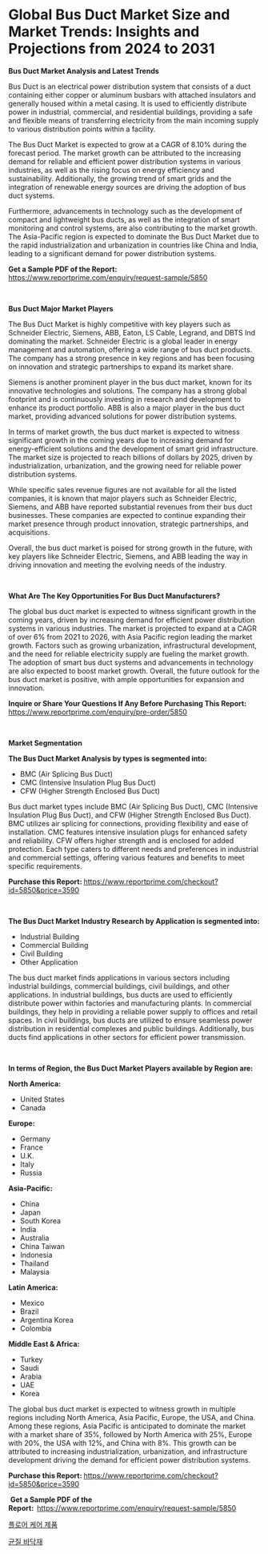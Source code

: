 <p><h1>Global Bus Duct Market Size and Market Trends: Insights and Projections from 2024 to 2031</h1></p><p><strong>Bus Duct Market Analysis and Latest Trends</strong></p>
<p><p>Bus Duct is an electrical power distribution system that consists of a duct containing either copper or aluminum busbars with attached insulators and generally housed within a metal casing. It is used to efficiently distribute power in industrial, commercial, and residential buildings, providing a safe and flexible means of transferring electricity from the main incoming supply to various distribution points within a facility.</p><p>The Bus Duct Market is expected to grow at a CAGR of 8.10% during the forecast period. The market growth can be attributed to the increasing demand for reliable and efficient power distribution systems in various industries, as well as the rising focus on energy efficiency and sustainability. Additionally, the growing trend of smart grids and the integration of renewable energy sources are driving the adoption of bus duct systems. </p><p>Furthermore, advancements in technology such as the development of compact and lightweight bus ducts, as well as the integration of smart monitoring and control systems, are also contributing to the market growth. The Asia-Pacific region is expected to dominate the Bus Duct Market due to the rapid industrialization and urbanization in countries like China and India, leading to a significant demand for power distribution systems.</p></p>
<p><strong>Get a Sample PDF of the Report:&nbsp;</strong> <a href="https://www.reportprime.com/enquiry/request-sample/5850">https://www.reportprime.com/enquiry/request-sample/5850</a></p>
<p>&nbsp;</p>
<p><strong>Bus Duct Major Market Players</strong></p>
<p><p>The Bus Duct Market is highly competitive with key players such as Schneider Electric, Siemens, ABB, Eaton, LS Cable, Legrand, and DBTS Ind dominating the market. Schneider Electric is a global leader in energy management and automation, offering a wide range of bus duct products. The company has a strong presence in key regions and has been focusing on innovation and strategic partnerships to expand its market share.</p><p>Siemens is another prominent player in the bus duct market, known for its innovative technologies and solutions. The company has a strong global footprint and is continuously investing in research and development to enhance its product portfolio. ABB is also a major player in the bus duct market, providing advanced solutions for power distribution systems.</p><p>In terms of market growth, the bus duct market is expected to witness significant growth in the coming years due to increasing demand for energy-efficient solutions and the development of smart grid infrastructure. The market size is projected to reach billions of dollars by 2025, driven by industrialization, urbanization, and the growing need for reliable power distribution systems.</p><p>While specific sales revenue figures are not available for all the listed companies, it is known that major players such as Schneider Electric, Siemens, and ABB have reported substantial revenues from their bus duct businesses. These companies are expected to continue expanding their market presence through product innovation, strategic partnerships, and acquisitions.</p><p>Overall, the bus duct market is poised for strong growth in the future, with key players like Schneider Electric, Siemens, and ABB leading the way in driving innovation and meeting the evolving needs of the industry.</p></p>
<p>&nbsp;</p>
<p><strong>What Are The Key Opportunities For Bus Duct Manufacturers?</strong></p>
<p><p>The global bus duct market is expected to witness significant growth in the coming years, driven by increasing demand for efficient power distribution systems in various industries. The market is projected to expand at a CAGR of over 6% from 2021 to 2026, with Asia Pacific region leading the market growth. Factors such as growing urbanization, infrastructural development, and the need for reliable electricity supply are fueling the market growth. The adoption of smart bus duct systems and advancements in technology are also expected to boost market growth. Overall, the future outlook for the bus duct market is positive, with ample opportunities for expansion and innovation.</p></p>
<p><strong>Inquire or Share Your Questions If Any Before Purchasing This Report:</strong> <a href="https://www.reportprime.com/enquiry/pre-order/5850">https://www.reportprime.com/enquiry/pre-order/5850</a></p>
<p>&nbsp;</p>
<p><strong>Market Segmentation</strong></p>
<p><strong>The Bus Duct Market Analysis by types is segmented into:</strong></p>
<p><ul><li>BMC (Air Splicing Bus Duct)</li><li>CMC (Intensive Insulation Plug Bus Duct)</li><li>CFW (Higher Strength Enclosed Bus Duct)</li></ul></p>
<p><p>Bus duct market types include BMC (Air Splicing Bus Duct), CMC (Intensive Insulation Plug Bus Duct), and CFW (Higher Strength Enclosed Bus Duct). BMC utilizes air splicing for connections, providing flexibility and ease of installation. CMC features intensive insulation plugs for enhanced safety and reliability. CFW offers higher strength and is enclosed for added protection. Each type caters to different needs and preferences in industrial and commercial settings, offering various features and benefits to meet specific requirements.</p></p>
<p><strong>Purchase this Report:&nbsp;</strong><a href="https://www.reportprime.com/checkout?id=5850&price=3590">https://www.reportprime.com/checkout?id=5850&price=3590</a></p>
<p>&nbsp;</p>
<p><strong>The Bus Duct Market Industry Research by Application is segmented into:</strong></p>
<p><ul><li>Industrial Building</li><li>Commercial Building</li><li>Civil Building</li><li>Other Application</li></ul></p>
<p><p>The bus duct market finds applications in various sectors including industrial buildings, commercial buildings, civil buildings, and other applications. In industrial buildings, bus ducts are used to efficiently distribute power within factories and manufacturing plants. In commercial buildings, they help in providing a reliable power supply to offices and retail spaces. In civil buildings, bus ducts are utilized to ensure seamless power distribution in residential complexes and public buildings. Additionally, bus ducts find applications in other sectors for efficient power transmission.</p></p>
<p>&nbsp;</p>
<p><strong>In terms of Region, the Bus Duct Market Players available by Region are:</strong></p>
<p>
    <p> <strong> North America: </strong>
        <ul>
            <li>United States</li>
            <li>Canada</li>
        </ul>
        </p> 
    <p> <strong> Europe: </strong>
        <ul>
            <li>Germany</li>
            <li>France</li>
            <li>U.K.</li>
            <li>Italy</li>
            <li>Russia</li>
        </ul>
        </p> 
    <p> <strong> Asia-Pacific: </strong>
        <ul>
            <li>China</li>
            <li>Japan</li>
            <li>South Korea</li>
            <li>India</li>
            <li>Australia</li>
            <li>China Taiwan</li>
            <li>Indonesia</li>
            <li>Thailand</li>
            <li>Malaysia</li>
        </ul>
        </p> 
    <p> <strong> Latin America: </strong>
        <ul>
            <li>Mexico</li>
            <li>Brazil</li>
            <li>Argentina Korea</li>
            <li>Colombia</li>
        </ul>
        </p> 
    <p> <strong> Middle East & Africa: </strong>
        <ul>
            <li>Turkey</li>
            <li>Saudi</li>
            <li>Arabia</li>
            <li>UAE</li>
            <li>Korea</li>
        </ul>
    </p>
    </p>
<p><p>The global bus duct market is expected to witness growth in multiple regions including North America, Asia Pacific, Europe, the USA, and China. Among these regions, Asia Pacific is anticipated to dominate the market with a market share of 35%, followed by North America with 25%, Europe with 20%, the USA with 12%, and China with 8%. This growth can be attributed to increasing industrialization, urbanization, and infrastructure development driving the demand for efficient power distribution systems.</p></p>
<p><strong>Purchase this Report: </strong><a href="https://www.reportprime.com/checkout?id=5850&price=3590">https://www.reportprime.com/checkout?id=5850&price=3590</a></p>
<p>&nbsp;<strong>Get a Sample PDF of the Report:&nbsp;&nbsp;</strong><a href="https://www.reportprime.com/enquiry/request-sample/5850">https://www.reportprime.com/enquiry/request-sample/5850</a></p>
<p><strong></strong></p>
<p><p><a href="https://github.com/wallacBahrtyinger567686/Market-Research-Report-List-1/blob/main/282264415276.md">플로어 케어 제품</a></p><p><a href="https://github.com/WilburKihn5676/Market-Research-Report-List-1/blob/main/364958715275.md">균질 바닥재</a></p></p>